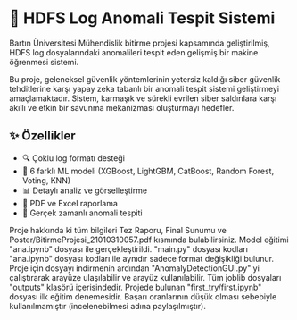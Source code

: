 # 🚨 HDFS Log Anomali Tespit Sistemi

Bartın Üniversitesi Mühendislik bitirme projesi kapsamında geliştirilmiş, HDFS log dosyalarındaki anomalileri tespit eden gelişmiş bir makine öğrenmesi sistemi.

Bu proje, geleneksel güvenlik yöntemlerinin yetersiz kaldığı siber güvenlik tehditlerine karşı yapay zeka tabanlı bir anomali tespit sistemi geliştirmeyi amaçlamaktadır. Sistem, karmaşık ve sürekli evrilen siber saldırılara karşı akıllı ve etkin bir savunma mekanizması oluşturmayı hedefler.

## ✨ Özellikler

- 🔍 Çoklu log formatı desteği
- 🤖 6 farklı ML modeli (XGBoost, LightGBM, CatBoost, Random Forest, Voting, KNN)
- 📊 Detaylı analiz ve görselleştirme
- 📄 PDF ve Excel raporlama
- 🎯 Gerçek zamanlı anomali tespiti

Proje hakkında ki tüm bilgileri Tez Raporu, Final Sunumu ve Poster/BitirmeProjesi_21010310057.pdf kısmında bulabilirsiniz.
Model eğitimi "ana.ipynb" dosyası ile gerçekleştirildi. "main.py" dosyası kodları "ana.ipynb" dosyası kodları ile aynıdır sadece format değişikliği bulunur. Proje için dosyayı indirmenin ardından "AnomalyDetectionGUI.py" yi çalıştırarak arayüze ulaşılabilir ve arayüz kullanılabilir. Tüm joblib dosyaları "outputs" klasörü içerisindedir. Projede bulunan "first_try/first.ipynb" dosyası ilk eğitim denemesidir. Başarı oranlarının düşük olması sebebiyle kullanılmamıştır (incelenebilmesi adına paylaşılmıştır).
